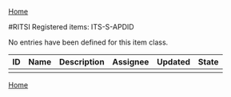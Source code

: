 [Home](readme.md)

#RITSI Registered items: ITS-S-APDID

No entries have been defined for this item class.

|ID   |Name    |Description                         |Assignee|Updated|State   |
|-----|--------|------------------------------------|--------|-------|--------|
|     |        |                                    |        |       |        |


[Home](readme.md)
